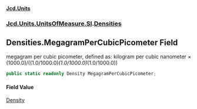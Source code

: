 #### [Jcd.Units](index.md 'index')
### [Jcd.Units.UnitsOfMeasure.SI](Jcd.Units.UnitsOfMeasure.SI.md 'Jcd.Units.UnitsOfMeasure.SI').[Densities](Densities.md 'Jcd.Units.UnitsOfMeasure.SI.Densities')

## Densities.MegagramPerCubicPicometer Field

megagram per cubic picometer, defined as: kilogram per cubic nanometer × (1000.0)/((1.0/1000.0)*(1.0/1000.0)*(1.0/1000.0))

```csharp
public static readonly Density MegagramPerCubicPicometer;
```

#### Field Value
[Density](Density.md 'Jcd.Units.UnitTypes.Density')